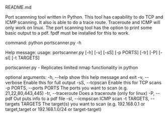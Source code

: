README.md

Port scannning tool written in Python. This tool has capability to do TCP and ICMP scanning. It also is able to do a trace route. Traceroute and ICMP will only work on linux. The port scanning tool has the option to print some basic output to a pdf. fpdf must be installed for this to work. 

command: python portscanner.py -h

Help message:
usage: portscanner.py [-h] [-v] [-sS] [-p PORTS] [-tr] [-P] [-sI] [-t TARGETS]

portscanner.py - Replicates limited nmap functionality in python

optional arguments:
  -h, --help            show this help message and exit
  -v, --verbose         Enable this for full output
  -sS, --tcpscan        Enable this for TCP scans
  -p PORTS, --ports PORTS
                        The ports you want to scan (e.g. 21,22,80,443,445)
  -tr, --traceroute     Does a traceroute (only for linux)
  -P, --pdf             Out puts info to a pdf file
  -sI, --icmpscan       ICMP scan
  -t TARGETS, --targets TARGETS
                        The target(s) you want to scan (e.g. 192.168.0.1 or
                        target,target or 192.168.1.0/24 or target-target)
